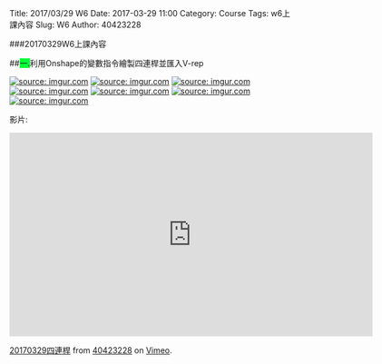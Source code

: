 Title: 2017/03/29 W6
Date: 2017-03-29 11:00
Category: Course
Tags: w6上課內容
Slug: W6
Author: 40423228

###20170329W6上課內容

<!-- PELICAN_END_SUMMARY -->

##<span style="background-color: #00ff37">一.</span>利用Onshape的變數指令繪製四連桿並匯入V-rep

<a href="http://imgur.com/GGQdQ9z"><img src="http://i.imgur.com/GGQdQ9z.jpg" title="source: imgur.com" /></a>
<a href="http://imgur.com/d1gcqmB"><img src="http://i.imgur.com/d1gcqmB.jpg" title="source: imgur.com" /></a>
<a href="http://imgur.com/TnAmeun"><img src="http://i.imgur.com/TnAmeun.jpg" title="source: imgur.com" /></a>
<a href="http://imgur.com/LUdeqrD"><img src="http://i.imgur.com/LUdeqrD.jpg" title="source: imgur.com" /></a>
<a href="http://imgur.com/1UaRp1q"><img src="http://i.imgur.com/1UaRp1q.jpg" title="source: imgur.com" /></a>
<a href="http://imgur.com/3EaW8zW"><img src="http://i.imgur.com/3EaW8zW.jpg" title="source: imgur.com" /></a>
<a href="http://imgur.com/D0DzEKM"><img src="http://i.imgur.com/D0DzEKM.gif" title="source: imgur.com" /></a>

影片:

<iframe src="https://player.vimeo.com/video/212777111" width="640" height="359" frameborder="0" webkitallowfullscreen mozallowfullscreen allowfullscreen></iframe>
<p><a href="https://vimeo.com/212777111">20170329四連桿</a> from <a href="https://vimeo.com/user47600730">40423228</a> on <a href="https://vimeo.com">Vimeo</a>.</p>